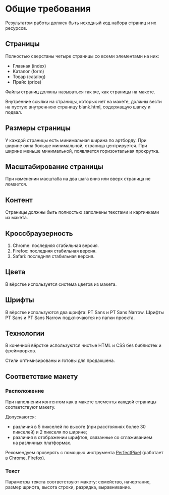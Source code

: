 # Общие требования

Результатом работы должен быть исходный код набора страниц и их ресурсов.

## Страницы

Полностью сверстаны четыре страницы со всеми элементами на них:

- Главная (index)
- Каталог (form)
- Товар (catalog)
- Прайс (price)

Файлы страниц должны называться так же, как страницы на макете.

Внутренние ссылки на страницы, которых нет на макете, должны вести на пустую внутреннюю страницу blank.html, содержащую шапку и подвал.

## Размеры страницы

У каждой страницы есть минимальная ширина по артборду. При ширине окна больше минимальной, страница центрируется. При ширине меньше минимальной, появляется горизонтальная прокрутка.

## Масштабирование страницы

При изменении масштаба на два шага вниз или вверх страница не ломается.

## Контент

Страницы должны быть полностью заполнены текстами и картинками из макета.

## Кроссбраузерность

1. Chrome: последняя стабильная версия.
2. Firefox: последняя стабильная версия.
3. Safari: последняя стабильная версия.

## Цвета

В вёрстке используется система цветов из макета.

## Шрифты

В вёрстке используются два шрифта: PT Sans и PT Sans Narrow. Шрифты PT Sans и PT Sans Narrow подключаются из папки проекта.

## Технологии

В конечной вёрстке используются чистые HTML и CSS без библиотек и фреймворков.

Стили оптимизированы и готовы для продакшена.

## Соответствие макету

### Расположение

При наполнении контентом как в макете элементы каждой страницы соответствуют макету.

Допускаются:

- различия в 5 пикселей по высоте (при расстояниях более 30 пикселей) и 2 пикселя по ширине;
- различия в отображении шрифтов, связанные со сглаживанием на различных платформах.

Рекомендуем проверять с помощью инструмента [PerfectPixel](http://www.welldonecode.com/perfectpixel/) (работает в Chrome, Firefox).

### Текст

Параметры текста соответствуют макету: семейство, начертание, размер шрифта, высота строки, разрядка, выравнивание.
